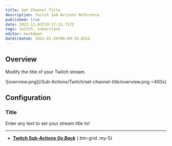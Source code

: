 ```yaml
---
title: Set Channel Title
description: Twitch Sub-Actions Reference
published: true
date: 2022-11-03T19:17:13.717Z
tags: twitch, subactions
editor: markdown
dateCreated: 2022-01-26T06:09:10.831Z
---
```


## Overview
Modify the title of your Twitch stream.

![overview.png](/Sub-Actions/Twitch/set-channel-title/overview.png =400x)

## Configuration
### Title
Enter any text to set your stream title to!

---

- [<i class="mdi mdi-chevron-left"></i>**Twitch Sub-Actions *Go Back***](/Sub-Actions/Twitch)
{.btn-grid .my-5}